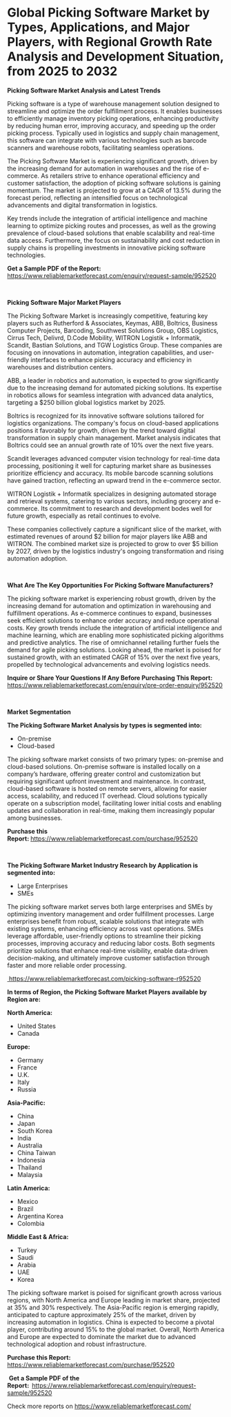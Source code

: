 <p><h1>Global Picking Software Market by Types, Applications, and Major Players, with Regional Growth Rate Analysis and Development Situation, from 2025 to 2032</h1></p><p><strong>Picking Software Market Analysis and Latest Trends</strong></p>
<p><p>Picking software is a type of warehouse management solution designed to streamline and optimize the order fulfillment process. It enables businesses to efficiently manage inventory picking operations, enhancing productivity by reducing human error, improving accuracy, and speeding up the order picking process. Typically used in logistics and supply chain management, this software can integrate with various technologies such as barcode scanners and warehouse robots, facilitating seamless operations.</p><p>The Picking Software Market is experiencing significant growth, driven by the increasing demand for automation in warehouses and the rise of e-commerce. As retailers strive to enhance operational efficiency and customer satisfaction, the adoption of picking software solutions is gaining momentum. The market is projected to grow at a CAGR of 13.5% during the forecast period, reflecting an intensified focus on technological advancements and digital transformation in logistics.</p><p>Key trends include the integration of artificial intelligence and machine learning to optimize picking routes and processes, as well as the growing prevalence of cloud-based solutions that enable scalability and real-time data access. Furthermore, the focus on sustainability and cost reduction in supply chains is propelling investments in innovative picking software technologies.</p></p>
<p><strong>Get a Sample PDF of the Report:&nbsp;</strong> <a href="https://www.reliablemarketforecast.com/enquiry/request-sample/952520?utm_campaign=3089&utm_medium=2&utm_source=Github&utm_content=ia&utm_term=07032025&utm_id=picking-software">https://www.reliablemarketforecast.com/enquiry/request-sample/952520</a></p>
<p>&nbsp;</p>
<p><strong>Picking Software Major Market Players</strong></p>
<p><p>The Picking Software Market is increasingly competitive, featuring key players such as Rutherford & Associates, Keymas, ABB, Boltrics, Business Computer Projects, Barcoding, Southwest Solutions Group, OBS Logistics, Cirrus Tech, Delivrd, D.Code Mobility, WITRON Logistik + Informatik, Scandit, Bastian Solutions, and TGW Logistics Group. These companies are focusing on innovations in automation, integration capabilities, and user-friendly interfaces to enhance picking accuracy and efficiency in warehouses and distribution centers.</p><p>ABB, a leader in robotics and automation, is expected to grow significantly due to the increasing demand for automated picking solutions. Its expertise in robotics allows for seamless integration with advanced data analytics, targeting a $250 billion global logistics market by 2025.</p><p>Boltrics is recognized for its innovative software solutions tailored for logistics organizations. The company's focus on cloud-based applications positions it favorably for growth, driven by the trend toward digital transformation in supply chain management. Market analysis indicates that Boltrics could see an annual growth rate of 10% over the next five years.</p><p>Scandit leverages advanced computer vision technology for real-time data processing, positioning it well for capturing market share as businesses prioritize efficiency and accuracy. Its mobile barcode scanning solutions have gained traction, reflecting an upward trend in the e-commerce sector.</p><p>WITRON Logistik + Informatik specializes in designing automated storage and retrieval systems, catering to various sectors, including grocery and e-commerce. Its commitment to research and development bodes well for future growth, especially as retail continues to evolve.</p><p>These companies collectively capture a significant slice of the market, with estimated revenues of around $2 billion for major players like ABB and WITRON. The combined market size is projected to grow to over $5 billion by 2027, driven by the logistics industry's ongoing transformation and rising automation adoption.</p></p>
<p>&nbsp;</p>
<p><strong>What Are The Key Opportunities For Picking Software Manufacturers?</strong></p>
<p><p>The picking software market is experiencing robust growth, driven by the increasing demand for automation and optimization in warehousing and fulfillment operations. As e-commerce continues to expand, businesses seek efficient solutions to enhance order accuracy and reduce operational costs. Key growth trends include the integration of artificial intelligence and machine learning, which are enabling more sophisticated picking algorithms and predictive analytics. The rise of omnichannel retailing further fuels the demand for agile picking solutions. Looking ahead, the market is poised for sustained growth, with an estimated CAGR of 15% over the next five years, propelled by technological advancements and evolving logistics needs.</p></p>
<p><strong>Inquire or Share Your Questions If Any Before Purchasing This Report:</strong> <a href="https://www.reliablemarketforecast.com/enquiry/pre-order-enquiry/952520?utm_campaign=3089&utm_medium=2&utm_source=Github&utm_content=ia&utm_term=07032025&utm_id=picking-software">https://www.reliablemarketforecast.com/enquiry/pre-order-enquiry/952520</a></p>
<p>&nbsp;</p>
<p><strong>Market Segmentation</strong></p>
<p><strong>The Picking Software Market Analysis by types is segmented into:</strong></p>
<p><ul><li>On-premise</li><li>Cloud-based</li></ul></p>
<p><p>The picking software market consists of two primary types: on-premise and cloud-based solutions. On-premise software is installed locally on a company’s hardware, offering greater control and customization but requiring significant upfront investment and maintenance. In contrast, cloud-based software is hosted on remote servers, allowing for easier access, scalability, and reduced IT overhead. Cloud solutions typically operate on a subscription model, facilitating lower initial costs and enabling updates and collaboration in real-time, making them increasingly popular among businesses.</p></p>
<p><strong>Purchase this Report:&nbsp;</strong><a href="https://www.reliablemarketforecast.com/purchase/952520?utm_campaign=3089&utm_medium=2&utm_source=Github&utm_content=ia&utm_term=07032025&utm_id=picking-software">https://www.reliablemarketforecast.com/purchase/952520</a></p>
<p>&nbsp;</p>
<p><strong>The Picking Software Market Industry Research by Application is segmented into:</strong></p>
<p><ul><li>Large Enterprises</li><li>SMEs</li></ul></p>
<p><p>The picking software market serves both large enterprises and SMEs by optimizing inventory management and order fulfillment processes. Large enterprises benefit from robust, scalable solutions that integrate with existing systems, enhancing efficiency across vast operations. SMEs leverage affordable, user-friendly options to streamline their picking processes, improving accuracy and reducing labor costs. Both segments prioritize solutions that enhance real-time visibility, enable data-driven decision-making, and ultimately improve customer satisfaction through faster and more reliable order processing.</p></p>
<p><a href="https://www.reliablemarketforecast.com/picking-software-r952520?utm_campaign=3089&utm_medium=2&utm_source=Github&utm_content=ia&utm_term=07032025&utm_id=picking-software">&nbsp;https://www.reliablemarketforecast.com/picking-software-r952520</a></p>
<p><strong>In terms of Region, the Picking Software Market Players available by Region are:</strong></p>
<p>
    <p> <strong> North America: </strong>
        <ul>
            <li>United States</li>
            <li>Canada</li>
        </ul>
        </p> 
    <p> <strong> Europe: </strong>
        <ul>
            <li>Germany</li>
            <li>France</li>
            <li>U.K.</li>
            <li>Italy</li>
            <li>Russia</li>
        </ul>
        </p> 
    <p> <strong> Asia-Pacific: </strong>
        <ul>
            <li>China</li>
            <li>Japan</li>
            <li>South Korea</li>
            <li>India</li>
            <li>Australia</li>
            <li>China Taiwan</li>
            <li>Indonesia</li>
            <li>Thailand</li>
            <li>Malaysia</li>
        </ul>
        </p> 
    <p> <strong> Latin America: </strong>
        <ul>
            <li>Mexico</li>
            <li>Brazil</li>
            <li>Argentina Korea</li>
            <li>Colombia</li>
        </ul>
        </p> 
    <p> <strong> Middle East & Africa: </strong>
        <ul>
            <li>Turkey</li>
            <li>Saudi</li>
            <li>Arabia</li>
            <li>UAE</li>
            <li>Korea</li>
        </ul>
    </p>
    </p>
<p><p>The picking software market is poised for significant growth across various regions, with North America and Europe leading in market share, projected at 35% and 30% respectively. The Asia-Pacific region is emerging rapidly, anticipated to capture approximately 25% of the market, driven by increasing automation in logistics. China is expected to become a pivotal player, contributing around 15% to the global market. Overall, North America and Europe are expected to dominate the market due to advanced technological adoption and robust infrastructure.</p></p>
<p><strong>Purchase this Report: </strong><a href="https://www.reliablemarketforecast.com/purchase/952520?utm_campaign=3089&utm_medium=2&utm_source=Github&utm_content=ia&utm_term=07032025&utm_id=picking-software">https://www.reliablemarketforecast.com/purchase/952520</a></p>
<p>&nbsp;<strong>Get a Sample PDF of the Report:&nbsp;&nbsp;</strong><a href="https://www.reliablemarketforecast.com/enquiry/request-sample/952520?utm_campaign=3089&utm_medium=2&utm_source=Github&utm_content=ia&utm_term=07032025&utm_id=picking-software">https://www.reliablemarketforecast.com/enquiry/request-sample/952520</a></p>
<p><strong></strong></p>
<p>Check more reports on <a href="https://www.reliablemarketforecast.com/?utm_campaign=3089&utm_medium=2&utm_source=Github&utm_content=ia&utm_term=07032025&utm_id=picking-software">https://www.reliablemarketforecast.com/</a></p>